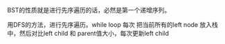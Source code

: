 BST的性质就是进行先序遍历的话，必然是第一个递增序列。

用DFS的方法，进行先序遍历。while loop 每次 把当前所有的left node 放入栈中，然后对比left child 和 parent值大小，每次更新left child
